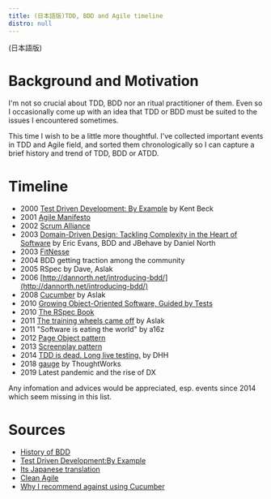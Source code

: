 ```yaml
---
title: (日本語版)TDD, BDD and Agile timeline
distro: null 
---
```


(日本語版)

# Background and Motivation

I'm not so crucial about TDD, BDD nor an ritual practitioner of them. Even so I occasionally come up with an idea that TDD or BDD must be suited to the issues I encountered sometimes.

This time I wish to be a little more thoughtful. I've collected important events in TDD and Agile field, and sorted them chronologically so I can capture a brief history and trend of TDD, BDD or ATDD.

# Timeline

- 2000 [Test Driven Development: By Example](https://amzn.to/3uiVvUj) by Kent Beck
- 2001 [Agile Manifesto](https://agilemanifesto.org/history.html)
- 2002 [Scrum Alliance](https://www.scrumalliance.org/)
- 2003 [Domain-Driven Design: Tackling Complexity in the Heart of Software](https://amzn.to/33eq29Y) by Eric Evans, BDD and JBehave by Daniel North
- 2003 [FitNesse](https://github.com/unclebob/fitnesse/)
- 2004 BDD getting traction among the community
- 2005 RSpec by Dave, Aslak
- 2006 [http://dannorth.net/introducing-bdd/](http://dannorth.net/introducing-bdd/)
- 2008 [Cucumber](https://cucumber.io/) by Aslak
- 2010 [Growing Object-Oriented Software, Guided by Tests](https://amzn.to/2SegZTZ)
- 2010 [The RSpec Book](https://amzn.to/3efUS8a)
- 2011 [The training wheels came off](https://aslakhellesoy.com/post/11055981222/the-training-wheels-came-off) by Aslak
- 2011 "Software is eating the world" by a16z
- 2012 [Page Object pattern](https://martinfowler.com/bliki/PageObject.html)
- 2013 [Screenplay pattern](https://www.slideshare.net/RiverGlide/a-journey-beyond-the-page-object-pattern)
- 2014 [TDD is dead. Long live testing.](https://dhh.dk/2014/tdd-is-dead-long-live-testing.html) by DHH
- 2018 [gauge](https://www.thoughtworks.com/news/gauge-test-automation) by ThoughtWorks
- 2019 Latest pandemic and the rise of DX

Any infomation and advices would be appreciated, esp. events since 2014 which seem missing in this list.

# Sources 

- [History of BDD](https://cucumber.io/docs/bdd/history/)
- [Test Driven Development:By Example](https://amzn.to/3uiVvUj)
- [Its Japanese translation](https://www.amazon.co.jp/dp/4274217884/ref=cm_sw_r_cp_awdb_imm_T4K57RQDWVDKEVFT23MQ)
- [Clean Agile](https://www.amazon.co.jp/dp/0135781868/ref=cm_sw_r_cp_awdb_imm_SM7Y3PXXN2W9S2342NP1)
- [Why I recommend against using Cucumber](https://www.codewithjason.com/recommend-against-cucumber/)
